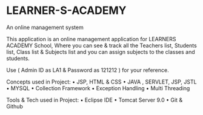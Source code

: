 # LEARNER-S-ACADEMY
An online management system

This application is an online management application for LEARNERS ACADEMY School, Where you can see & track all the Teachers list, Students list, Class list & Subjects list and you can assign subjects to the classes and students.

Use ( Admin ID as LA1 & Password as 121212 ) for your reference.


Concepts used in Project:
•	JSP, HTML & CSS
•	JAVA , SERVLET, JSP, JSTL
•	MYSQL
•	Collection Framework
•	Exception Handling
•	Multi Threading

Tools & Tech used in Project:
•	Eclipse IDE
•	Tomcat Server 9.0
•	Git & Github
